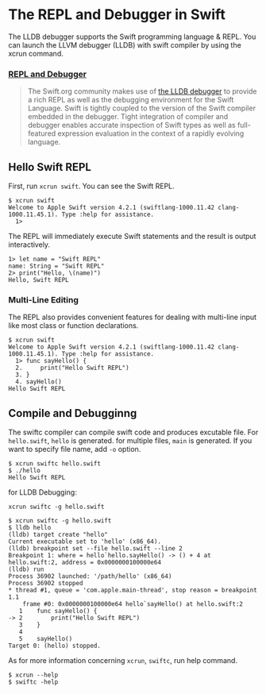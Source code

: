 # The REPL and Debugger in Swift

The LLDB debugger supports the Swift programming language & REPL. You can launch the LLVM debugger (LLDB) with swift compiler by using the xcrun command.

### [REPL and Debugger](https://swift.org/lldb/#why-combine-the-repl-and-debugger)

> The Swift.org community makes use of [the LLDB debugger](https://github.com/apple/swift-lldb) to provide a rich REPL as well as the debugging environment for the Swift Language. Swift is tightly coupled to the version of the Swift compiler embedded in the debugger. Tight integration of compiler and debugger enables accurate inspection of Swift types as well as full-featured expression evaluation in the context of a rapidly evolving language.

## Hello Swift REPL

First, run `xcrun swift`. You can see  the Swift REPL.

```
$ xcrun swift
Welcome to Apple Swift version 4.2.1 (swiftlang-1000.11.42 clang-1000.11.45.1). Type :help for assistance.
  1>  
```

The REPL will immediately execute Swift statements and the result is output interactively.

```
1> let name = "Swift REPL"
name: String = "Swift REPL"
2> print("Hello, \(name)")
Hello, Swift REPL
```

### Multi-Line Editing

The REPL also provides convenient features for dealing with multi-line input like most class or function declarations.

```
$ xcrun swift
Welcome to Apple Swift version 4.2.1 (swiftlang-1000.11.42 clang-1000.11.45.1). Type :help for assistance.
  1> func sayHello() {
  2.     print("Hello Swift REPL")
  3. }
  4. sayHello()
Hello Swift REPL
```

## Compile and Debugginng

The swiftc compiler can compile swift code and produces excutable file. For `hello.swift`, `hello` is generated. for multiple files, `main` is generated. If you want to specify file name, add `-o` option.

```
$ xcrun swiftc hello.swift
$ ./hello
Hello Swift REPL
```

for LLDB Debugging:

```
xcrun swiftc -g hello.swift

$ xcrun swiftc -g hello.swift
$ lldb hello
(lldb) target create "hello"
Current executable set to 'hello' (x86_64).
(lldb) breakpoint set --file hello.swift --line 2
Breakpoint 1: where = hello`hello.sayHello() -> () + 4 at hello.swift:2, address = 0x0000000100000e64
(lldb) run
Process 36902 launched: '/path/hello' (x86_64)
Process 36902 stopped
* thread #1, queue = 'com.apple.main-thread', stop reason = breakpoint 1.1
    frame #0: 0x0000000100000e64 hello`sayHello() at hello.swift:2
   1   	func sayHello() {
-> 2   	    print("Hello Swift REPL")
   3   	}
   4   	
   5   	sayHello()
Target 0: (hello) stopped.
```

As for more information concerning `xcrun`, `swiftc`, run help command.

```
$ xcrun --help
$ swiftc -help
```



